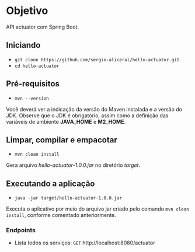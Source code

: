 # Objetivo
API actuator com Spring Boot.

## Iniciando

- `git clone https://github.com/sergio-aliceral/hello-actuator.git`
- `cd hello-actuator`

## Pré-requisitos
- `mvn --version`<br>

Você deverá ver a indicação da versão do Maven instalada e a versão do JDK. Observe que o JDK é obrigatório, assim como a definição das variáveis de ambiente **JAVA_HOME** e **M2_HOME**.

## Limpar, compilar e empacotar
- `mvn clean install`<br>

Gera arquivo _hello-actuator-1.0.0.jar_ no diretório _target_.

## Executando a aplicação
- `java -jar target/hello-actuator-1.0.0.jar`<br>

Executa o aplicativo por meio do arquivo jar criado pelo comando `mvn clean install`, conforme comentado anteriormente.

### Endpoints

- Lista todos os serviços: `GET` http://localhost:8080/actuator
